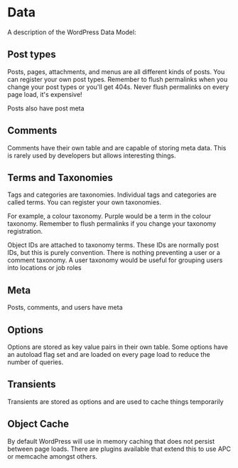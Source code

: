 # Data

A description of the WordPress Data Model:

## Post types

Posts, pages, attachments, and menus are all different kinds of posts. You can register your own post types. Remember to flush permalinks when you change your post types or you'll get 404s. Never flush permalinks on every page load, it's expensive!

Posts also have post meta

## Comments

Comments have their own table and are capable of storing meta data. This is rarely used by developers but allows interesting things.

## Terms and Taxonomies

Tags and categories are taxonomies. Individual tags and categories are called terms. You can register your own taxonomies.

For example, a colour taxonomy. Purple would be a term in the colour taxonomy. Remember to flush permalinks if you change your taxonomy registration.

Object IDs are attached to taxonomy terms. These IDs are normally post IDs, but this is purely convention. There is nothing preventing a user or a comment taxonomy. A user taxonomy would be useful for grouping users into locations or job roles

## Meta

Posts, comments, and users have meta

## Options

Options are stored as key value pairs in their own table. Some options have an autoload flag set and are loaded on every page load to reduce the number of queries.

## Transients

Transients are stored as options and are used to cache things temporarily

## Object Cache

By default WordPress will use in memory caching that does not persist between page loads. There are plugins available that extend this to use APC or memcache amongst others.
